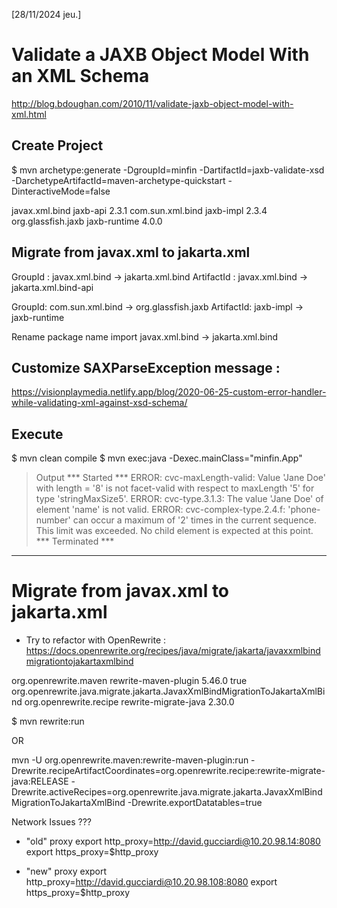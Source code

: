 [28/11/2024 jeu.]

# Validate a JAXB Object Model With an XML Schema 
http://blog.bdoughan.com/2010/11/validate-jaxb-object-model-with-xml.html

## Create Project
$ mvn archetype:generate -DgroupId=minfin -DartifactId=jaxb-validate-xsd -DarchetypeArtifactId=maven-archetype-quickstart -DinteractiveMode=false

<dependency>
	<groupId>javax.xml.bind</groupId>
	<artifactId>jaxb-api</artifactId>
	<version>2.3.1</version>
</dependency>
<dependency>
	<groupId>com.sun.xml.bind</groupId>
	<artifactId>jaxb-impl</artifactId>
	<version>2.3.4</version>
</dependency>
<dependency>
	<groupId>org.glassfish.jaxb</groupId>
	<artifactId>jaxb-runtime</artifactId>
	<version>4.0.0</version>
</dependency>

## Migrate from javax.xml to jakarta.xml
GroupId : javax.xml.bind -> jakarta.xml.bind
ArtifactId : javax.xml.bind -> jakarta.xml.bind-api

GroupId: com.sun.xml.bind -> org.glassfish.jaxb
ArtifactId: jaxb-impl -> jaxb-runtime

Rename package name
import javax.xml.bind -> jakarta.xml.bind

## Customize SAXParseException message :
https://visionplaymedia.netlify.app/blog/2020-06-25-custom-error-handler-while-validating-xml-against-xsd-schema/


## Execute   
$ mvn clean compile
$ mvn exec:java -Dexec.mainClass="minfin.App"

> Output 
*** Started ***
ERROR: cvc-maxLength-valid: Value 'Jane Doe' with length = '8' is not facet-valid with respect to maxLength '5' for type 'stringMaxSize5'.
ERROR: cvc-type.3.1.3: The value 'Jane Doe' of element 'name' is not valid.
ERROR: cvc-complex-type.2.4.f: 'phone-number' can occur a maximum of '2' times in the current sequence. This limit was exceeded. No child element is expected at this point.
*** Terminated ***

-----------------


# Migrate from javax.xml to jakarta.xml
- Try to refactor with OpenRewrite : https://docs.openrewrite.org/recipes/java/migrate/jakarta/javaxxmlbindmigrationtojakartaxmlbind

<build>
    <plugins>
      <plugin>
        <groupId>org.openrewrite.maven</groupId>
        <artifactId>rewrite-maven-plugin</artifactId>
        <version>5.46.0</version>
        <configuration>
          <exportDatatables>true</exportDatatables>
          <activeRecipes>
            <recipe>org.openrewrite.java.migrate.jakarta.JavaxXmlBindMigrationToJakartaXmlBind</recipe>
          </activeRecipes>
        </configuration>
        <dependencies>
          <dependency>
            <groupId>org.openrewrite.recipe</groupId>
            <artifactId>rewrite-migrate-java</artifactId>
            <version>2.30.0</version>
          </dependency>
        </dependencies>
      </plugin>
    </plugins>
  </build>

  $ mvn rewrite:run

  OR 

  mvn -U org.openrewrite.maven:rewrite-maven-plugin:run -Drewrite.recipeArtifactCoordinates=org.openrewrite.recipe:rewrite-migrate-java:RELEASE -Drewrite.activeRecipes=org.openrewrite.java.migrate.jakarta.JavaxXmlBindMigrationToJakartaXmlBind -Drewrite.exportDatatables=true


Network Issues ???
- "old" proxy
export http_proxy=http://david.gucciardi@10.20.98.14:8080
export https_proxy=$http_proxy

- "new" proxy
export http_proxy=http://david.gucciardi@10.20.98.108:8080 
export https_proxy=$http_proxy

